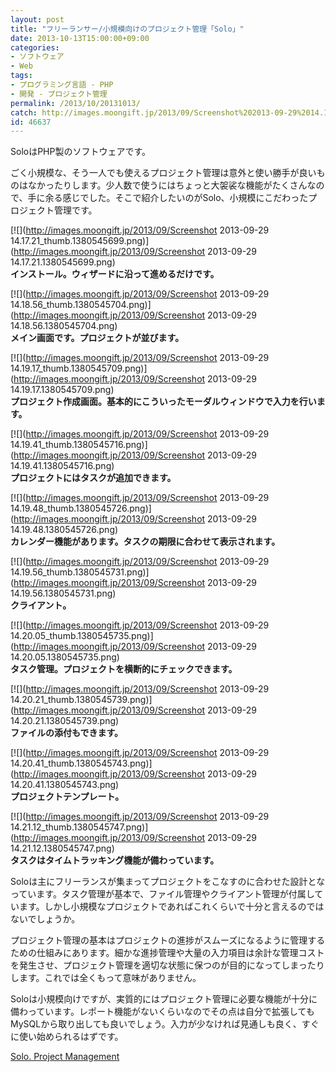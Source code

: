```yaml
---
layout: post
title: "フリーランサー/小規模向けのプロジェクト管理「Solo」"
date: 2013-10-13T15:00:00+09:00
categories:
- ソフトウェア
- Web
tags: 
- プログラミング言語 - PHP
- 開発 - プロジェクト管理
permalink: /2013/10/20131013/
catch: http://images.moongift.jp/2013/09/Screenshot%202013-09-29%2014.19.56_thumb.1380545731.png
id: 46637
---
```

SoloはPHP製のソフトウェアです。

  
  

ごく小規模な、そう一人でも使えるプロジェクト管理は意外と使い勝手が良いものはなかったりします。少人数で使うにはちょっと大袈裟な機能がたくさんなので、手に余る感じでした。そこで紹介したいのがSolo、小規模にこだわったプロジェクト管理です。

  

[![](http://images.moongift.jp/2013/09/Screenshot 2013-09-29 14.17.21_thumb.1380545699.png)](http://images.moongift.jp/2013/09/Screenshot 2013-09-29 14.17.21.1380545699.png)  
**インストール。ウィザードに沿って進めるだけです。**

  

[![](http://images.moongift.jp/2013/09/Screenshot 2013-09-29 14.18.56_thumb.1380545704.png)](http://images.moongift.jp/2013/09/Screenshot 2013-09-29 14.18.56.1380545704.png)  
**メイン画面です。プロジェクトが並びます。**

  

[![](http://images.moongift.jp/2013/09/Screenshot 2013-09-29 14.19.17_thumb.1380545709.png)](http://images.moongift.jp/2013/09/Screenshot 2013-09-29 14.19.17.1380545709.png)  
**プロジェクト作成画面。基本的にこういったモーダルウィンドウで入力を行います。**

  

[![](http://images.moongift.jp/2013/09/Screenshot 2013-09-29 14.19.41_thumb.1380545716.png)](http://images.moongift.jp/2013/09/Screenshot 2013-09-29 14.19.41.1380545716.png)  
**プロジェクトにはタスクが追加できます。**

  

[![](http://images.moongift.jp/2013/09/Screenshot 2013-09-29 14.19.48_thumb.1380545726.png)](http://images.moongift.jp/2013/09/Screenshot 2013-09-29 14.19.48.1380545726.png)  
**カレンダー機能があります。タスクの期限に合わせて表示されます。**

  

[![](http://images.moongift.jp/2013/09/Screenshot 2013-09-29 14.19.56_thumb.1380545731.png)](http://images.moongift.jp/2013/09/Screenshot 2013-09-29 14.19.56.1380545731.png)  
**クライアント。**

  

[![](http://images.moongift.jp/2013/09/Screenshot 2013-09-29 14.20.05_thumb.1380545735.png)](http://images.moongift.jp/2013/09/Screenshot 2013-09-29 14.20.05.1380545735.png)  
**タスク管理。プロジェクトを横断的にチェックできます。**

  

[![](http://images.moongift.jp/2013/09/Screenshot 2013-09-29 14.20.21_thumb.1380545739.png)](http://images.moongift.jp/2013/09/Screenshot 2013-09-29 14.20.21.1380545739.png)  
**ファイルの添付もできます。**

  

[![](http://images.moongift.jp/2013/09/Screenshot 2013-09-29 14.20.41_thumb.1380545743.png)](http://images.moongift.jp/2013/09/Screenshot 2013-09-29 14.20.41.1380545743.png)  
**プロジェクトテンプレート。**

  

[![](http://images.moongift.jp/2013/09/Screenshot 2013-09-29 14.21.12_thumb.1380545747.png)](http://images.moongift.jp/2013/09/Screenshot 2013-09-29 14.21.12.1380545747.png)  
**タスクはタイムトラッキング機能が備わっています。**

  

Soloは主にフリーランスが集まってプロジェクトをこなすのに合わせた設計となっています。タスク管理が基本で、ファイル管理やクライアント管理が付属しています。しかし小規模なプロジェクトであればこれくらいで十分と言えるのではないでしょうか。

  

プロジェクト管理の基本はプロジェクトの進捗がスムーズになるように管理するための仕組みにあります。細かな進捗管理や大量の入力項目は余計な管理コストを発生させ、プロジェクト管理を適切な状態に保つのが目的になってしまったりします。これでは全くもって意味がありません。

  

Soloは小規模向けですが、実質的にはプロジェクト管理に必要な機能が十分に備わっています。レポート機能がないくらいなのでその点は自分で拡張してもMySQLから取り出しても良いでしょう。入力が少なければ見通しも良く、すぐに使い始められるはずです。

  
  

[Solo. Project Management](http://www.getsoloapp.com/)

